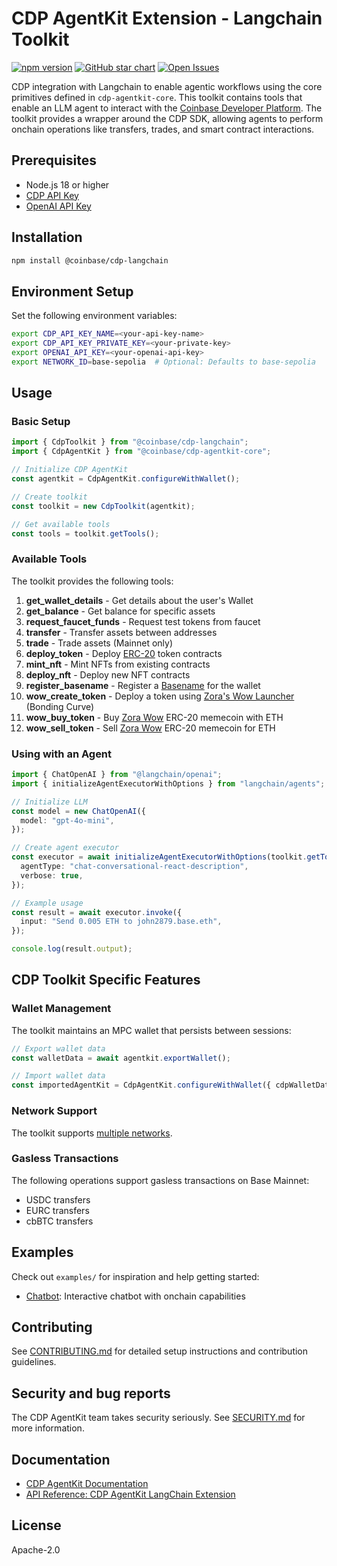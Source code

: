# CDP AgentKit Extension - Langchain Toolkit

[![npm version](https://img.shields.io/npm/v/@coinbase/cdp-langchain.svg?style=flat-square)](https://www.npmjs.com/package/@coinbase/cdp-langchain) [![GitHub star chart](https://img.shields.io/github/stars/coinbase/cdp-agentkit?style=flat-square)](https://star-history.com/#coinbase/cdp-agentkit-nodejs) [![Open Issues](https://img.shields.io/github/issues-raw/coinbase/cdp-agentkit?style=flat-square)](https://github.com/coinbase/cdp-agentkit-nodejs/issues)

CDP integration with Langchain to enable agentic workflows using the core primitives defined in `cdp-agentkit-core`. This toolkit contains tools that enable an LLM agent to interact with the [Coinbase Developer Platform](https://docs.cdp.coinbase.com/). The toolkit provides a wrapper around the CDP SDK, allowing agents to perform onchain operations like transfers, trades, and smart contract interactions.

## Prerequisites

- Node.js 18 or higher
- [CDP API Key](https://portal.cdp.coinbase.com/access/api)
- [OpenAI API Key](https://platform.openai.com/docs/quickstart#create-and-export-an-api-key)

## Installation

```bash
npm install @coinbase/cdp-langchain
```

## Environment Setup

Set the following environment variables:

```bash
export CDP_API_KEY_NAME=<your-api-key-name>
export CDP_API_KEY_PRIVATE_KEY=<your-private-key>
export OPENAI_API_KEY=<your-openai-api-key>
export NETWORK_ID=base-sepolia  # Optional: Defaults to base-sepolia
```

## Usage

### Basic Setup

```typescript
import { CdpToolkit } from "@coinbase/cdp-langchain";
import { CdpAgentKit } from "@coinbase/cdp-agentkit-core";

// Initialize CDP AgentKit
const agentkit = CdpAgentKit.configureWithWallet();

// Create toolkit
const toolkit = new CdpToolkit(agentkit);

// Get available tools
const tools = toolkit.getTools();
```

### Available Tools

The toolkit provides the following tools:

1. **get_wallet_details** - Get details about the user's Wallet
2. **get_balance** - Get balance for specific assets
3. **request_faucet_funds** - Request test tokens from faucet
4. **transfer** - Transfer assets between addresses
5. **trade** - Trade assets (Mainnet only)
6. **deploy_token** - Deploy [ERC-20](https://www.coinbase.com/learn/crypto-glossary/what-is-erc-20) token contracts
7. **mint_nft** - Mint NFTs from existing contracts
8. **deploy_nft** - Deploy new NFT contracts
9. **register_basename** - Register a [Basename](https://www.base.org/names) for the wallet
10. **wow_create_token** - Deploy a token using [Zora's Wow Launcher](https://wow.xyz/mechanics) (Bonding Curve)
11. **wow_buy_token** - Buy [Zora Wow](https://wow.xyz/) ERC-20 memecoin with ETH
12. **wow_sell_token** - Sell [Zora Wow](https://wow.xyz/) ERC-20 memecoin for ETH

### Using with an Agent

```typescript
import { ChatOpenAI } from "@langchain/openai";
import { initializeAgentExecutorWithOptions } from "langchain/agents";

// Initialize LLM
const model = new ChatOpenAI({
  model: "gpt-4o-mini",
});

// Create agent executor
const executor = await initializeAgentExecutorWithOptions(toolkit.getTools(), model, {
  agentType: "chat-conversational-react-description",
  verbose: true,
});

// Example usage
const result = await executor.invoke({
  input: "Send 0.005 ETH to john2879.base.eth",
});

console.log(result.output);
```

## CDP Toolkit Specific Features

### Wallet Management

The toolkit maintains an MPC wallet that persists between sessions:

```typescript
// Export wallet data
const walletData = await agentkit.exportWallet();

// Import wallet data
const importedAgentKit = CdpAgentKit.configureWithWallet({ cdpWalletData: walletData });
```

### Network Support

The toolkit supports [multiple networks](https://docs.cdp.coinbase.com/cdp-sdk/docs/networks).

### Gasless Transactions

The following operations support gasless transactions on Base Mainnet:

- USDC transfers
- EURC transfers
- cbBTC transfers

## Examples

Check out `examples/` for inspiration and help getting started:

- [Chatbot](./examples/chatbot/README.md): Interactive chatbot with onchain capabilities

## Contributing

See [CONTRIBUTING.md](../CONTRIBUTING.md) for detailed setup instructions and contribution guidelines.

## Security and bug reports

The CDP AgentKit team takes security seriously.
See [SECURITY.md](../SECURITY.md) for more information.

## Documentation

- [CDP AgentKit Documentation](https://docs.cdp.coinbase.com/agentkit/docs/welcome)
- [API Reference: CDP AgentKit LangChain Extension](https://coinbase.github.io/cdp-agentkit-nodejs/cdp-langchain/index.html)

## License

Apache-2.0
